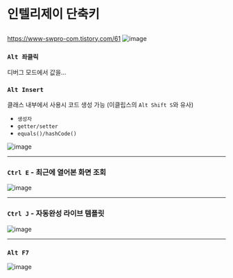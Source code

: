 # 인텔리제이 단축키

## 
https://www-swpro-com.tistory.com/61
![image](https://github.com/djdjdddd/TIL/assets/126077503/cdc9aa0d-35b2-455d-a227-0d5ac71d6293)

### `Alt 좌클릭`
디버그 모드에서 값을...

### `Alt Insert`
클래스 내부에서 사용시 코드 생성 가능 (이클립스의 `Alt Shift S`와 유사)
- `생성자`
- `getter/setter`
- `equals()/hashCode()`

![image](https://github.com/djdjdddd/TIL/assets/126077503/8674a8a6-d0e7-4902-a27a-abfd1481cba9)

---

### `Ctrl E` - 최근에 열어본 화면 조회
![image](https://github.com/djdjdddd/TIL/assets/126077503/34ee7a5d-3d38-4c05-8570-691cf3421705)

---

### `Ctrl J` - 자동완성 라이브 템플릿
![image](https://github.com/djdjdddd/TIL/assets/126077503/2142d7bf-5152-414e-9c8c-43d0f0e4a6e2)

---

### `Alt F7`
![image](https://github.com/djdjdddd/TIL/assets/126077503/8011debc-b514-4a0b-8bac-b4c7be280f62)
